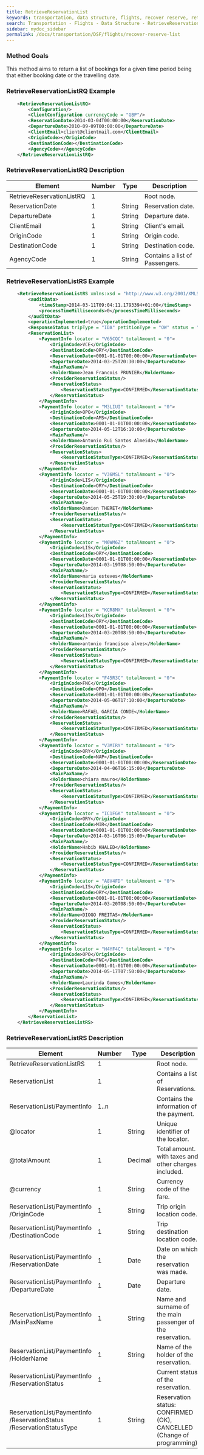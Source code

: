 ```yaml
---
title: RetrieveReservationList
keywords: transportation, data structure, flights, recover reserve, retrieve list, list, reservation
search: Transportation - Flights - Data Structure - RetrieveReservationList
sidebar: mydoc_sidebar
permalink: /docs/transportation/DSF/flights/recover-reserve-list
---
```




### Method Goals


This method aims to return a list of bookings for a given time period
being that either booking date or the travelling date.



### RetrieveReservationListRQ Example


~~~xml
    <RetrieveReservationListRQ>
        <Configuration/>
        <ClientConfiguration currencyCode = "GBP"/>
        <ReservationDate>2014-03-04T00:00:00</ReservationDate>
        <DepartureDate>2010-09-09T00:00:00</DepartureDate>
        <ClientEmail>client@clientmail.com</ClientEmail>
        <OriginCode></OriginCode>
        <DestinationCode></DestinationCode>
        <AgencyCode></AgencyCode>
    </RetrieveReservationListRQ>
~~~


### RetrieveReservationListRQ Description



| **Element**				| **Number**	| **Type**	| **Description**						|
| ------------------------------------- | ------------- | ------------- | ------------------------------------------------------------- |
| RetrieveReservationListRQ     	| 1    		|		| Root node.							|
| ReservationDate               	| 1 		| String	| Reservation date.						|
| DepartureDate                 	| 1 		| String	| Departure date.						|
| ClientEmail                   	| 1 		| String	| Client's email.						|
| OriginCode                    	| 1 		| String	| Origin code.							|
| DestinationCode               	| 1 		| String	| Destination code.						|
| AgencyCode                    	| 1 		| String	| Contains a list of Passengers.				|
 



### RetrieveReservationListRS Example


~~~xml
    <RetrieveReservationListRS xmlns:xsd = "http://www.w3.org/2001/XMLSchema" xmlns:xsi = "http://www.w3.org/2001/XMLSchema-instance">
        <auditData>
            <timeStamp>2014-03-11T09:04:11.1793394+01:00</timeStamp>
            <processTimeMilliseconds>0</processTimeMilliseconds>
        </auditData>
        <operationImplemented>true</operationImplemented>
        <ResponseStatus tripType = "IDA" petitionType = "OW" status = "ok"/>
        <ReservationList>
            <PaymentInfo locator = "V65CQC" totalAmount = "0">
                <OriginCode>VCE</OriginCode>
                <DestinationCode>ORY</DestinationCode>
                <ReservationDate>0001-01-01T00:00:00</ReservationDate>
                <DepartureDate>2014-03-25T20:30:00</DepartureDate>
                <MainPaxName/>
                <HolderName>Jean Francois PRUNIER</HolderName>
                <ProviderReservationStatus/>
                <ReservationStatus>
                    <ReservationStatusType>CONFIRMED</ReservationStatusType>
                </ReservationStatus>
            </PaymentInfo>
            <PaymentInfo locator = "M3LIUI" totalAmount = "0">
                <OriginCode>OPO</OriginCode>
                <DestinationCode>AMS</DestinationCode>
                <ReservationDate>0001-01-01T00:00:00</ReservationDate>
                <DepartureDate>2014-05-12T16:10:00</DepartureDate>
                <MainPaxName/>
                <HolderName>Antonio Rui Santos Almeida</HolderName>
                <ProviderReservationStatus/>
                <ReservationStatus>
                    <ReservationStatusType>CONFIRMED</ReservationStatusType>
                </ReservationStatus>
            </PaymentInfo>
            <PaymentInfo locator = "V36MSL" totalAmount = "0">
                <OriginCode>LIS</OriginCode>
                <DestinationCode>ORY</DestinationCode>
                <ReservationDate>0001-01-01T00:00:00</ReservationDate>
                <DepartureDate>2014-05-25T19:30:00</DepartureDate>
                <MainPaxName/>
                <HolderName>Damien THERET</HolderName>
                <ProviderReservationStatus/>
                <ReservationStatus>
                    <ReservationStatusType>CONFIRMED</ReservationStatusType>
                </ReservationStatus>
            </PaymentInfo>
            <PaymentInfo locator = "M6WM6Z" totalAmount = "0">
                <OriginCode>LIS</OriginCode>
                <DestinationCode>ORY</DestinationCode>
                <ReservationDate>0001-01-01T00:00:00</ReservationDate>
                <DepartureDate>2014-03-19T08:50:00</DepartureDate>
                <MainPaxName/>
                <HolderName>maria esteves</HolderName>
                <ProviderReservationStatus/>
                <ReservationStatus>
                    <ReservationStatusType>CONFIRMED</ReservationStatusType>
                </ReservationStatus>
            </PaymentInfo>
            <PaymentInfo locator = "KCR8MX" totalAmount = "0">
                <OriginCode>LIS</OriginCode>
                <DestinationCode>ORY</DestinationCode>
                <ReservationDate>0001-01-01T00:00:00</ReservationDate>
                <DepartureDate>2014-03-20T08:50:00</DepartureDate>
                <MainPaxName/>
                <HolderName>antonio francisco alves</HolderName>
                <ProviderReservationStatus/>
                <ReservationStatus>
                    <ReservationStatusType>CONFIRMED</ReservationStatusType>
                </ReservationStatus>
            </PaymentInfo>
            <PaymentInfo locator = "F45R3C" totalAmount = "0">
                <OriginCode>FNC</OriginCode>
                <DestinationCode>OPO</DestinationCode>
                <ReservationDate>0001-01-01T00:00:00</ReservationDate>
                <DepartureDate>2014-05-06T17:10:00</DepartureDate>
                <MainPaxName/>
                <HolderName>RAFAEL GARCIA CONDE</HolderName>
                <ProviderReservationStatus/>
                <ReservationStatus>
                    <ReservationStatusType>CONFIRMED</ReservationStatusType>
                </ReservationStatus>
            </PaymentInfo>
            <PaymentInfo locator = "V3MIRY" totalAmount = "0">
                <OriginCode>ORY</OriginCode>
                <DestinationCode>NAP</DestinationCode>
                <ReservationDate>0001-01-01T00:00:00</ReservationDate>
                <DepartureDate>2014-04-06T16:15:00</DepartureDate>
                <MainPaxName/>
                <HolderName>chiara mauro</HolderName>
                <ProviderReservationStatus/>
                <ReservationStatus>
                    <ReservationStatusType>CONFIRMED</ReservationStatusType>
                </ReservationStatus>
            </PaymentInfo>
            <PaymentInfo locator = "IC1FGK" totalAmount = "0">
                <OriginCode>ORY</OriginCode>
                <DestinationCode>MIR</DestinationCode>
                <ReservationDate>0001-01-01T00:00:00</ReservationDate>
                <DepartureDate>2014-03-16T06:15:00</DepartureDate>
                <MainPaxName/>
                <HolderName>Habib KHALED</HolderName>
                <ProviderReservationStatus/>
                <ReservationStatus>
                    <ReservationStatusType>CONFIRMED</ReservationStatusType>
                </ReservationStatus>
            </PaymentInfo>
            <PaymentInfo locator = "A8V4FD" totalAmount = "0">
                <OriginCode>LIS</OriginCode>
                <DestinationCode>ORY</DestinationCode>
                <ReservationDate>0001-01-01T00:00:00</ReservationDate>
                <DepartureDate>2014-03-20T08:50:00</DepartureDate>
                <MainPaxName/>
                <HolderName>DIOGO FREITAS</HolderName>
                <ProviderReservationStatus/>
                <ReservationStatus>
                    <ReservationStatusType>CONFIRMED</ReservationStatusType>
                </ReservationStatus>
            </PaymentInfo>
            <PaymentInfo locator = "H4YF4C" totalAmount = "0">
                <OriginCode>OPO</OriginCode>
                <DestinationCode>FNC</DestinationCode>
                <ReservationDate>0001-01-01T00:00:00</ReservationDate>
                <DepartureDate>2014-05-17T07:50:00</DepartureDate>
                <MainPaxName/>
                <HolderName>Laurinda Gomes</HolderName>
                <ProviderReservationStatus/>
                <ReservationStatus>
                    <ReservationStatusType>CONFIRMED</ReservationStatusType>
                </ReservationStatus>
            </PaymentInfo>
        </ReservationList>
    </RetrieveReservationListRS>
~~~


### RetrieveReservationListRS Description



| **Element**				| **Number**	| **Type**	| **Description**						|
| ------------------------------------- | ------------- | ------------- | ------------------------------------------------------------- |
| RetrieveReservationListRS     	| 1    		|		| Root node.							|
| ReservationList               	| 1    		|		| Contains a list of Reservations.				|
| ReservationList/PaymentInfo   	| 1..n   	|		| Contains the information of the payment.			|
| @locator                 		| 1 		| String	| Unique identifier of the locator.				|
| @totalAmount             		| 1 		| Decimal	| Total amount. with taxes and other charges included.		|
| @currency                		| 1 		| String	| Currency code of the fare.					|
| ReservationList/PaymentInfo /OriginCode | 1 		| String	| Trip origin location code.					|
| ReservationList/PaymentInfo /DestinationCode | 1 	| String	| Trip destination location code.				|
| ReservationList/PaymentInfo /ReservationDate | 1 	| Date		| Date on which the reservation was made.			|
| ReservationList/PaymentInfo /DepartureDate | 1 	| Date		| Departure date.						|
| ReservationList/PaymentInfo /MainPaxName | 1 		| String	| Name and surname of the main passenger of the reservation.	|
| ReservationList/PaymentInfo /HolderName | 1 		| String	| Name of the holder of the reservation.			|
| ReservationList/PaymentInfo /ReservationStatus | 1    |		| Current status of the reservation.				|
| ReservationList/PaymentInfo /ReservationStatus /ReservationStatusType | 1 | String | Reservation status: CONFIRMED (OK), CANCELLED (Change of programming).	|



